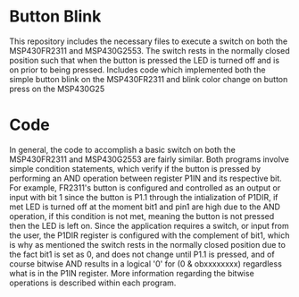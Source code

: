 # Button Blink
This repository includes the necessary files to execute a switch on both the MSP430FR2311 and MSP430G2553. The switch rests in the normally closed position such that when the button is pressed the LED is turned off and is on prior to being pressed. Includes code which implemented both the simple button blink on the MSP430FR2311 and blink color change on button press on the MSP430G25

# Code
In general, the code to accomplish a basic switch on both the MSP430FR2311 and MSP430G2553 are fairly similar. Both programs involve simple condition statements, which verify if the button is pressed by performing an AND operation between register P1IN and its respective bit. For example, FR2311's button is configured and controlled as an output or input with bit 1 since the button is P1.1 through the intialization of P1DIR, if met LED is turned off at the moment bit1 and pin1 are high due to the AND operation, if this condition is not met, meaning the button is not pressed then the LED is left on. Since the application requires a switch, or input from the user, the P1DIR register is configured with the complement of bit1, which is why as mentioned the switch rests in the normally closed position due to the fact bit1 is set as 0, and does not change until P1.1 is pressed, and of course bitwise AND results in a logical '0' for (0 & obxxxxxxxx) regardless what is in the P1IN register. More information regarding the bitwise operations is described within each program.

